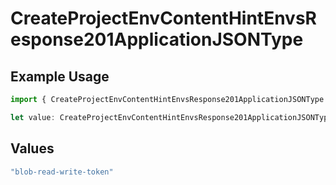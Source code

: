 # CreateProjectEnvContentHintEnvsResponse201ApplicationJSONType

## Example Usage

```typescript
import { CreateProjectEnvContentHintEnvsResponse201ApplicationJSONType } from "@vercel/sdk/models/operations";

let value: CreateProjectEnvContentHintEnvsResponse201ApplicationJSONType = "blob-read-write-token";
```

## Values

```typescript
"blob-read-write-token"
```